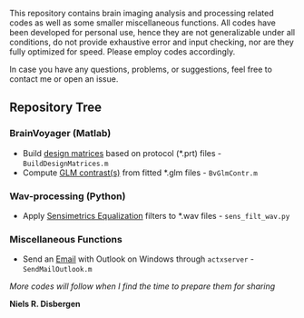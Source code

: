 This repository contains brain imaging analysis and processing related codes as well as some smaller miscellaneous functions. All codes have been developed for personal use, hence they are not generalizable under all conditions, do not provide exhaustive error and input checking, nor are they fully optimized for speed. Please employ codes accordingly.

In case you have any questions, problems, or suggestions, feel free to contact me or open an issue.

## Repository Tree ##

### BrainVoyager (Matlab) ###
- Build [design matrices](/BuildDesignMatrices) based on protocol (\*.prt) files - ```BuildDesignMatrices.m```
- Compute [GLM contrast(s)](/GLMcontrasts) from fitted \*.glm files - ```BvGlmContr.m```

### Wav-processing (Python) ###
- Apply [Sensimetrics Equalization](/SensimetricsWavFilter) filters to \*.wav files - ```sens_filt_wav.py```

### Miscellaneous Functions ###
- Send an [Email](/MiscFunctions/SendMailOutlook.m) with Outlook on Windows through ```actxserver```  - ```SendMailOutlook.m```

_More codes will follow when I find the time to prepare them for sharing_

**Niels R. Disbergen**
